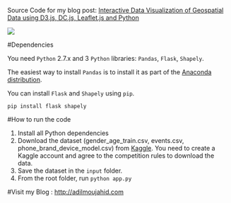 Source Code for my blog post: [Interactive Data Visualization of Geospatial Data using D3.js, DC.js, Leaflet.js and Python](http://adilmoujahid.com//posts/2016/08/interactive-data-visualization-geospatial-d3-dc-leaflet-python/)


![](data-viz-talkingdata.GIF.gif)

#Dependencies

You need ```Python``` 2.7.x and 3 ```Python``` libraries: ```Pandas```, ```Flask```, ```Shapely```.

The easiest way to install ```Pandas``` is to install it as part of the [Anaconda distribution](https://www.continuum.io/downloads).

You can install ```Flask``` and ```Shapely``` using ```pip```.

```
pip install flask shapely
```

#How to run the code

1. Install all Python dependencies
2. Download the dataset (gender_age_train.csv, events.csv, phone_brand_device_model.csv) from [Kaggle](https://www.kaggle.com/c/talkingdata-mobile-user-demographics/data). You need to create a Kaggle account and agree to the competition rules to download the data.
3. Save the dataset in the ```input``` folder.
4. From the root folder, run ```python app.py```


#Visit my Blog : http://adilmoujahid.com
